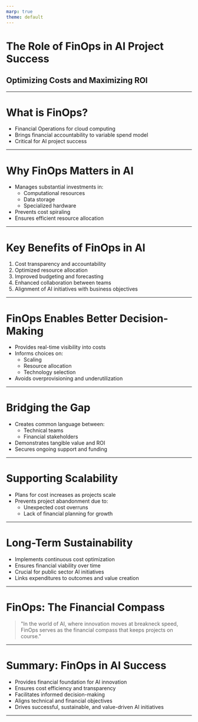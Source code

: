 ```yaml
---
marp: true
theme: default
---
```


# The Role of FinOps in AI Project Success
## Optimizing Costs and Maximizing ROI

---

# What is FinOps?

- Financial Operations for cloud computing
- Brings financial accountability to variable spend model
- Critical for AI project success

---

# Why FinOps Matters in AI

- Manages substantial investments in:
  - Computational resources
  - Data storage
  - Specialized hardware
- Prevents cost spiraling
- Ensures efficient resource allocation

---

# Key Benefits of FinOps in AI

1. Cost transparency and accountability
2. Optimized resource allocation
3. Improved budgeting and forecasting
4. Enhanced collaboration between teams
5. Alignment of AI initiatives with business objectives

---

# FinOps Enables Better Decision-Making

- Provides real-time visibility into costs
- Informs choices on:
  - Scaling
  - Resource allocation
  - Technology selection
- Avoids overprovisioning and underutilization

---

# Bridging the Gap

- Creates common language between:
  - Technical teams
  - Financial stakeholders
- Demonstrates tangible value and ROI
- Secures ongoing support and funding

---

# Supporting Scalability

- Plans for cost increases as projects scale
- Prevents project abandonment due to:
  - Unexpected cost overruns
  - Lack of financial planning for growth

---

# Long-Term Sustainability

- Implements continuous cost optimization
- Ensures financial viability over time
- Crucial for public sector AI initiatives
- Links expenditures to outcomes and value creation

---

# FinOps: The Financial Compass

> "In the world of AI, where innovation moves at breakneck speed, FinOps serves as the financial compass that keeps projects on course."

---

# Summary: FinOps in AI Success

- Provides financial foundation for AI innovation
- Ensures cost efficiency and transparency
- Facilitates informed decision-making
- Aligns technical and financial objectives
- Drives successful, sustainable, and value-driven AI initiatives

---